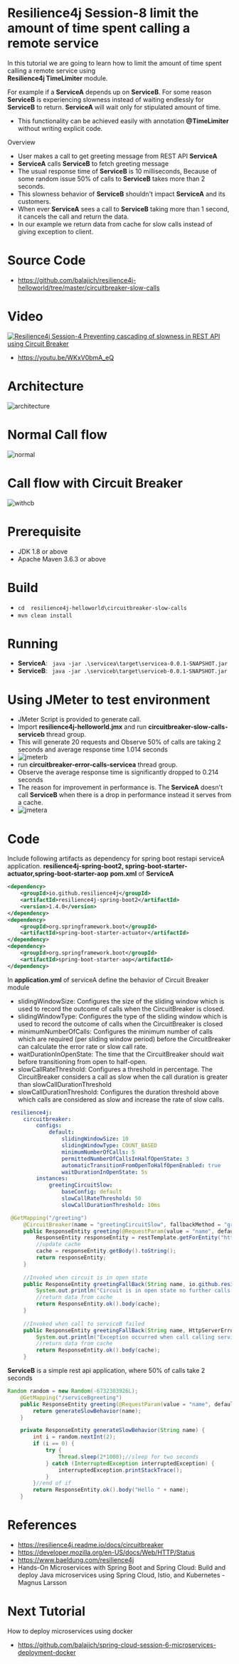 # Resilience4j Session-8 limit the amount of time spent calling a remote service 
In  this tutorial we are going to learn how to limit the amount of time spent calling a remote service using   
**Resilience4j TimeLimiter** module.

For example if a **ServiceA** depends up on **ServiceB**. For some reason **ServiceB** is experiencing slowness 
instead of waiting endlessly for **ServiceB** to return. **ServiceA** will wait only for stipulated amount of time.  

- This functionality can be achieved easily with annotation **@TimeLimiter** without writing explicit code. 

Overview
- User makes a call to get greeting message from  REST API **ServiceA**
- **ServiceA** calls **ServiceB** to fetch greeting message
- The usual response time of **ServiceB** is 10 milliseconds, Because of some random issue 50% of calls to **ServiceB** takes more than 2 seconds.
- This slowness behavior of **ServiceB** shouldn't impact **ServiceA** and its customers.
- When ever **ServiceA** sees a call to **ServiceB** taking more than 1 second, it cancels the call and return the data.
- In our example we return data from cache for slow calls instead of giving exception to client.
# Source Code 
- https://github.com/balajich/resilience4j-helloworld/tree/master/circuitbreaker-slow-calls 
# Video
[![Resilience4j Session-4  Preventing cascading of slowness in REST API using Circuit Breaker](https://img.youtube.com/vi/WKxV0bmA_eQ/0.jpg)](https://www.youtube.com/watch?v=WKxV0bmA_eQ)
- https://youtu.be/WKxV0bmA_eQ
# Architecture
![architecture](circuitbreaker-slow-calls-architecture.png "architecture")
# Normal Call flow
![normal](circuitbreaker-slow-calls-normal.png "normal")
# Call flow with Circuit Breaker
![withcb](circuitbreaker-slow-calls-withcb.png "withcb")
# Prerequisite
- JDK 1.8 or above
- Apache Maven 3.6.3 or above
# Build
- ``` cd  resilience4j-helloworld\circuitbreaker-slow-calls ```
- ``` mvn clean install ```

# Running 
- **ServiceA**: ```  java -jar .\servicea\target\servicea-0.0.1-SNAPSHOT.jar  ```
- **ServiceB**: ```  java -jar .\serviceb\target\serviceb-0.0.1-SNAPSHOT.jar  ```

# Using JMeter to test environment
- JMeter Script is provided to generate call.
- Import **resilience4j-helloworld.jmx** and run **circuitbreaker-slow-calls-serviceb** thread group.
- This will generate 20 requests and Observe 50% of calls are taking 2 seconds and average response time 1.014 seconds
- ![jmeterb](circuitbreaker-slow-calls-jmeterb.png "jmeterb")
- run **circuitbreaker-error-calls-servicea** thread group.
- Observe the average response time is significantly dropped to 0.214 seconds
- The reason for improvement in performance is. The **ServiceA** doesn't call **ServiceB** when there is a drop in performance instead
it serves from a cache. 
- ![jmetera](circuitbreaker-slow-calls-jmetera.png "jmetera")

# Code
Include following artifacts as dependency for spring boot restapi serviceA application. **resilience4j-spring-boot2,
spring-boot-starter-actuator,spring-boot-starter-aop**
**pom.xml** of **ServiceA**
```xml
<dependency>
    <groupId>io.github.resilience4j</groupId>
    <artifactId>resilience4j-spring-boot2</artifactId>
    <version>1.4.0</version>
</dependency>
<dependency>
    <groupId>org.springframework.boot</groupId>
    <artifactId>spring-boot-starter-actuator</artifactId>
</dependency>
<dependency>
    <groupId>org.springframework.boot</groupId>
    <artifactId>spring-boot-starter-aop</artifactId>
</dependency>
```
In **application.yml** of serviceA define the behavior of Circuit Breaker module
- slidingWindowSize: Configures the size of the sliding window which is used to record the outcome of calls when the CircuitBreaker is closed.
- slidingWindowType: Configures the type of the sliding window which is used to record the outcome of calls when the CircuitBreaker is closed
- minimumNumberOfCalls: Configures the minimum number of calls which are required (per sliding window period) before the CircuitBreaker can calculate the error rate or slow call rate.
- waitDurationInOpenState: The time that the CircuitBreaker should wait before transitioning from open to half-open.
- slowCallRateThreshold: Configures a threshold in percentage. The CircuitBreaker considers a call as slow when the call duration is greater than slowCallDurationThreshold
- slowCallDurationThreshold: Configures the duration threshold above which calls are considered as slow and increase the rate of slow calls.
```yaml
 resilience4j:
     circuitbreaker:
         configs:
             default:
                 slidingWindowSize: 10
                 slidingWindowType: COUNT_BASED
                 minimumNumberOfCalls: 5
                 permittedNumberOfCallsInHalfOpenState: 3
                 automaticTransitionFromOpenToHalfOpenEnabled: true
                 waitDurationInOpenState: 5s
         instances:
             greetingCircuitSlow:
                 baseConfig: default
                 slowCallRateThreshold: 50
                 slowCallDurationThreshold: 10ms
```
```java
 @GetMapping("/greeting")
     @CircuitBreaker(name = "greetingCircuitSlow", fallbackMethod = "greetingFallBack")
     public ResponseEntity greeting(@RequestParam(value = "name", defaultValue = "World") String name) {
         ResponseEntity responseEntity = restTemplate.getForEntity("http://localhost:8081/serviceBgreeting?name=" + name, String.class);
         //update cache
         cache = responseEntity.getBody().toString();
         return responseEntity;
     }
 
     //Invoked when circuit is in open state
     public ResponseEntity greetingFallBack(String name, io.github.resilience4j.circuitbreaker.CallNotPermittedException ex) {
         System.out.println("Circuit is in open state no further calls are accepted");
         //return data from cache
         return ResponseEntity.ok().body(cache);
     }
 
     //Invoked when call to serviceB failed
     public ResponseEntity greetingFallBack(String name, HttpServerErrorException ex) {
         System.out.println("Exception occurred when call calling service B");
         //return data from cache
         return ResponseEntity.ok().body(cache);
     }
```
****ServiceB**** is a simple rest api application, where 50% of calls take 2 seconds
```java
Random random = new Random(-6732303926L);
    @GetMapping("/serviceBgreeting")
    public ResponseEntity greeting(@RequestParam(value = "name", defaultValue = "serviceB") String name) {
        return generateSlowBehavior(name);
    }

    private ResponseEntity generateSlowBehavior(String name) {
        int i = random.nextInt(2);
        if (i == 0) {
            try {
                Thread.sleep(2*1000);//sleep for two seconds
            } catch (InterruptedException interruptedException) {
                interruptedException.printStackTrace();
            }
        }//end of if
        return ResponseEntity.ok().body("Hello " + name);
    }
```

# References
- https://resilience4j.readme.io/docs/circuitbreaker
- https://developer.mozilla.org/en-US/docs/Web/HTTP/Status
- https://www.baeldung.com/resilience4j
- Hands-On Microservices with Spring Boot and Spring Cloud: Build and deploy Java microservices 
using Spring Cloud, Istio, and Kubernetes -Magnus Larsson
# Next Tutorial
How to deploy microservices using docker
- https://github.com/balajich/spring-cloud-session-6-microservices-deployment-docker
